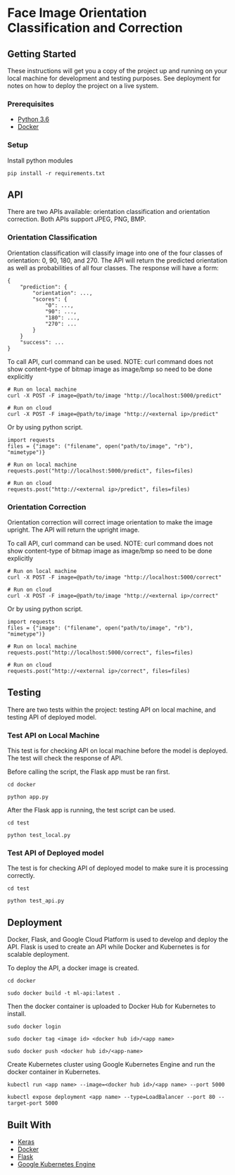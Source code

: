 # Face Image Orientation Classification and Correction

## Getting Started

These instructions will get you a copy of the project up and running on your local machine for development and testing purposes. See deployment for notes on how to deploy the project on a live system.

### Prerequisites

* [Python 3.6](https://www.python.org/downloads/)
* [Docker](https://docs.docker.com/install/) 

### Setup

Install python modules

```
pip install -r requirements.txt
```

## API

There are two APIs available: orientation classification and orientation correction. Both APIs support JPEG, PNG, BMP.

### Orientation Classification

Orientation classification will classify image into one of the four classes of orientation: 0, 90, 180, and 270. The API will return the predicted orientation as well as probabilities of all four classes. The response will have a form:

```
{
    "prediction": {
        "orientation": ...,
        "scores": {
            "0": ...,
            "90": ...,
            "180": ...,
            "270": ...
        }
    }
    "success": ...
}
```

To call API, curl command can be used. 
NOTE: curl command does not show content-type of bitmap image as image/bmp so need to be done explicitly

```
# Run on local machine
curl -X POST -F image=@path/to/image "http://localhost:5000/predict"

# Run on cloud
curl -X POST -F image=@path/to/image "http://<external ip>/predict"
```

Or by using python script.

```
import requests
files = {"image": ("filename", open("path/to/image", "rb"), "mimetype")}

# Run on local machine
requests.post("http://localhost:5000/predict", files=files)

# Run on cloud
requests.post("http://<external ip>/predict", files=files)
```

### Orientation Correction

Orientation correction will correct image orientation to make the image upright. The API will return the upright image.

To call API, curl command can be used. 
NOTE: curl command does not show content-type of bitmap image as image/bmp so need to be done explicitly

```
# Run on local machine
curl -X POST -F image=@path/to/image "http://localhost:5000/correct"

# Run on cloud
curl -X POST -F image=@path/to/image "http://<external ip>/correct"
```

Or by using python script.

```
import requests
files = {"image": ("filename", open("path/to/image", "rb"), "mimetype")}

# Run on local machine
requests.post("http://localhost:5000/correct", files=files)

# Run on cloud
requests.post("http://<external ip>/correct", files=files)
```

## Testing

There are two tests within the project: testing API on local machine, and testing API of deployed model.

### Test API on Local Machine

This test is for checking API on local machine before the model is deployed. The test will check the response of API.

Before calling the script, the Flask app must be ran first.

```
cd docker

python app.py
```

After the Flask app is running, the test script can be used.

```
cd test

python test_local.py
```

### Test API of Deployed model

The test is for checking API of deployed model to make sure it is processing correctly.

```
cd test

python test_api.py
```

## Deployment

Docker, Flask, and Google Cloud Platform is used to develop and deploy the API. Flask is used to create an API while Docker and Kubernetes is for scalable deployment.

To deploy the API, a docker image is created.

```
cd docker

sudo docker build -t ml-api:latest .
```

Then the docker container is uploaded to Docker Hub for Kubernetes to install.

```
sudo docker login

sudo docker tag <image id> <docker hub id>/<app name>

sudo docker push <docker hub id>/<app-name>
```

Create Kubernetes cluster using Google Kubernetes Engine and run the docker container in Kubernetes.

```
kubectl run <app name> --image=<docker hub id>/<app name> --port 5000

kubectl expose deployment <app name> --type=LoadBalancer --port 80 --target-port 5000
```

## Built With

* [Keras](https://keras.io/)
* [Docker](https://www.docker.com/)
* [Flask](http://flask.pocoo.org/)
* [Google Kubernetes Engine](https://cloud.google.com/kubernetes-engine/docs/)

